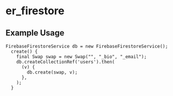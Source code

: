# er_firestore

## Example Usage

```
FirebaseFirestoreService db = new FirebaseFirestoreService();
  create() {
    final Swap swap = new Swap("", "_bio", "_email");
    db.createCollectionRef('users').then(
      (v) {
        db.create(swap, v);
      },
    );
  }
```
